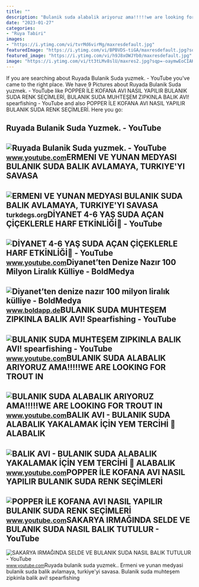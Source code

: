 ```yaml
---
title: ""
description: "Bulanik suda alabalik ariyoruz ama!!!!!we are looking for trout in"
date: "2023-01-27"
categories:
- "Ruya Tabiri"
images:
- "https://i.ytimg.com/vi/tvrMd6virMg/maxresdefault.jpg"
featuredImage: "https://i.ytimg.com/vi/BPBVDS-tiGA/maxresdefault.jpg?sqp=-oaymwEmCIAKENAF8quKqQMa8AEB-AH-CYAC0AWKAgwIABABGGUgZShSMA8=&amp;rs=AOn4CLAJYkYJY2bZUAvkw8n9Ygy0lBwSWg"
featured_image: "https://i.ytimg.com/vi/h9J8xOWJYb0/maxresdefault.jpg"
image: "https://i.ytimg.com/vi/tt3tLMv8slU/maxres2.jpg?sqp=-oaymwEoCIAKENAF8quKqQMcGADwAQH4Ac4FgAKACooCDAgAEAEYZSBlKGUwDw==&amp;rs=AOn4CLBDnl9D4FwhH-yVvu9ekPIYE3ev-w"
---
```


If you are searching about Ruyada Bulanik Suda yuzmek. - YouTube you've came to the right place. We have 9 Pictures about Ruyada Bulanik Suda yuzmek. - YouTube like POPPER İLE KOFANA AVI NASIL YAPILIR BULANIK SUDA RENK SEÇİMLERİ, BULANIK SUDA MUHTEŞEM ZIPKINLA BALIK AVI! spearfishing - YouTube and also POPPER İLE KOFANA AVI NASIL YAPILIR BULANIK SUDA RENK SEÇİMLERİ. Here you go:

Ruyada Bulanik Suda Yuzmek. - YouTube
-------------------------------------

 ![Ruyada Bulanik Suda yuzmek. - YouTube](https://i.ytimg.com/vi/qSDUizXdJDA/maxresdefault.jpg) <small>www.youtube.com</small>ERMENI VE YUNAN MEDYASI BULANIK SUDA BALIK AVLAMAYA, TURKIYE'YI SAVASA
----------------------------------------------------------------------

 ![ERMENI VE YUNAN MEDYASI BULANIK SUDA BALIK AVLAMAYA, TURKIYE'YI SAVASA](https://cdn.edscdn.com/test/1646923081_429c23ae5978e47807c3.png) <small>turkdegs.org</small>DİYANET 4-6 YAŞ SUDA AÇAN ÇİÇEKLERLE HARF ETKİNLİĞİ🌸 - YouTube
--------------------------------------------------------------

 ![DİYANET 4-6 YAŞ SUDA AÇAN ÇİÇEKLERLE HARF ETKİNLİĞİ🌸 - YouTube](https://i.ytimg.com/vi/tt3tLMv8slU/maxres2.jpg?sqp=-oaymwEoCIAKENAF8quKqQMcGADwAQH4Ac4FgAKACooCDAgAEAEYZSBlKGUwDw==&rs=AOn4CLBDnl9D4FwhH-yVvu9ekPIYE3ev-w) <small>www.youtube.com</small>Diyanet’ten Denize Nazır 100 Milyon Liralık Külliye - BoldMedya
---------------------------------------------------------------

 ![Diyanet’ten denize nazır 100 milyon liralık külliye - BoldMedya](https://www.boldapp.de/wp-content/uploads/2020/12/ali-erbas-ve-tayyip-erdogan.jpg) <small>www.boldapp.de</small>BULANIK SUDA MUHTEŞEM ZIPKINLA BALIK AVI! Spearfishing - YouTube
----------------------------------------------------------------

 ![BULANIK SUDA MUHTEŞEM ZIPKINLA BALIK AVI! spearfishing - YouTube](https://i.ytimg.com/vi/TIOql61N9Ww/hqdefault.jpg) <small>www.youtube.com</small>BULANIK SUDA ALABALIK ARIYORUZ AMA!!!!!WE ARE LOOKING FOR TROUT IN
------------------------------------------------------------------

 ![BULANIK SUDA ALABALIK ARIYORUZ AMA!!!!!WE ARE LOOKING FOR TROUT IN](https://i.ytimg.com/vi/BPBVDS-tiGA/maxresdefault.jpg?sqp=-oaymwEmCIAKENAF8quKqQMa8AEB-AH-CYAC0AWKAgwIABABGGUgZShSMA8=&rs=AOn4CLAJYkYJY2bZUAvkw8n9Ygy0lBwSWg) <small>www.youtube.com</small>BALIK AVI - BULANIK SUDA ALABALIK YAKALAMAK İÇİN YEM TERCİHİ 🦐 ALABALIK
-----------------------------------------------------------------------

 ![BALIK AVI - BULANIK SUDA ALABALIK YAKALAMAK İÇİN YEM TERCİHİ 🦐 ALABALIK](https://i.ytimg.com/vi/tvrMd6virMg/maxresdefault.jpg) <small>www.youtube.com</small>POPPER İLE KOFANA AVI NASIL YAPILIR BULANIK SUDA RENK SEÇİMLERİ
---------------------------------------------------------------

 ![POPPER İLE KOFANA AVI NASIL YAPILIR BULANIK SUDA RENK SEÇİMLERİ](https://i.ytimg.com/vi/pmk8tukeey0/maxresdefault.jpg) <small>www.youtube.com</small>SAKARYA IRMAĞINDA SELDE VE BULANIK SUDA NASIL BALIK TUTULUR - YouTube
---------------------------------------------------------------------

 ![SAKARYA IRMAĞINDA SELDE VE BULANIK SUDA NASIL BALIK TUTULUR - YouTube](https://i.ytimg.com/vi/h9J8xOWJYb0/maxresdefault.jpg) <small>www.youtube.com</small>Ruyada bulanik suda yuzmek.. Ermeni ve yunan medyasi bulanik suda balik avlamaya, turkiye'yi savasa. Bulanik suda muhteşem zipkinla balik avi! spearfishing
